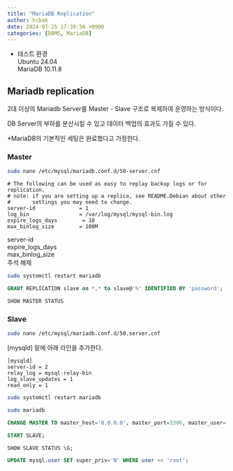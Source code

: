 ```yaml
---
title: "MariaDB Replication"
author: hcbak
date: 2024-07-25 17:39:50 +0900
categories: [DBMS, MariaDB]
---
```


- 테스트 환경  
Ubuntu 24.04  
MariaDB 10.11.8

## Mariadb replication

2대 이상의 Mariadb Server를 Master - Slave 구조로 복제하여 운영하는 방식이다.

DB Server의 부하를 분산시킬 수 있고 데이터 백업의 효과도 가질 수 있다.

\*MariaDB의 기본적인 세팅은 완료했다고 가정한다.

### Master
```bash
sudo nano /etc/mysql/mariadb.conf.d/50-server.cnf
```

```
# The following can be used as easy to replay backup logs or for replication.
# note: if you are setting up a replica, see README.Debian about other
#       settings you may need to change.
server-id              = 1
log_bin                = /var/log/mysql/mysql-bin.log
expire_logs_days        = 10
max_binlog_size        = 100M
```

server-id  
expire_logs_days  
max_binlog_size  
주석 해제

```bash
sudo systemctl restart mariadb
```

```sql
GRANT REPLICATION slave on *.* to slave@'%' IDENTIFIED BY 'password';
```

```bash
SHOW MASTER STATUS
```

### Slave
```bash
sudo nano /etc/mysql/mariadb.conf.d/50.server.cnf
```

[mysqld] 밑에 아래 라인을 추가한다.
```
[mysqld]
server-id = 2
relay_log = mysql-relay-bin
log_slave_updates = 1
read_only = 1
```

```bash
sudo systemctl restart mariadb

sudo mariadb
```

```sql
CHANGE MASTER TO master_host='0.0.0.0', master_port=3306, master_user='master', master_password='password', master_log_file='mysql-bin.000000', master_log_pos

START SLAVE;

SHOW SLAVE STATUS \G;

UPDATE mysql.user SET super_priv='N' WHERE user <> 'root';
```
